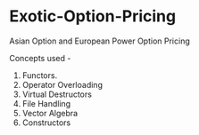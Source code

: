 # Exotic-Option-Pricing
Asian Option and European Power Option Pricing

Concepts used -
1. Functors.
2. Operator Overloading
3. Virtual Destructors
4. File Handling
5. Vector Algebra
6. Constructors
